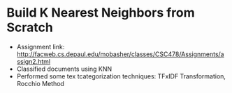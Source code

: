 # Build K Nearest Neighbors from Scratch

- Assignment link: http://facweb.cs.depaul.edu/mobasher/classes/CSC478/Assignments/assign2.html
- Classified documents using KNN
- Performed some tex tcategorization techniques: TFxIDF Transformation, Rocchio Method 
